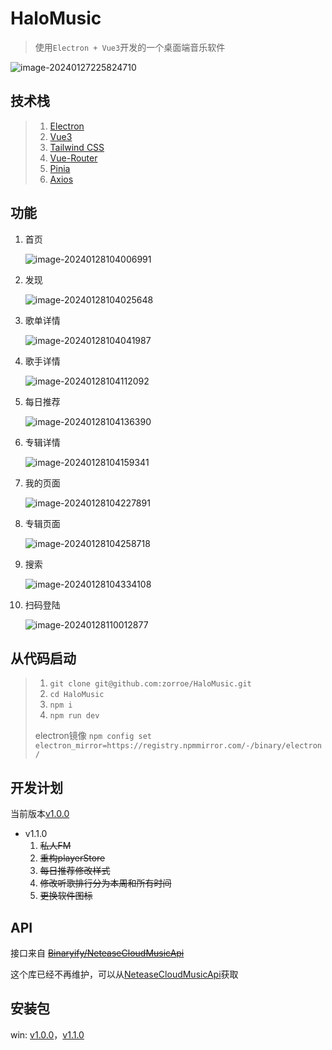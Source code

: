 # HaloMusic

> 使用`Electron + Vue3`开发的一个桌面端音乐软件

![image-20240127225824710](./public/image-20240127225824710.png)

## 技术栈

>1. [Electron](https://www.electronjs.org/)
>2. [Vue3](https://cn.vuejs.org/)
>3. [Tailwind CSS](https://tailwindcss.com/)
>4. [Vue-Router](https://router.vuejs.org/zh/)
>5. [Pinia](https://pinia.vuejs.org/zh/)
>6. [Axios](https://axios-http.com/zh/docs/intro)

## 功能

1. 首页

   ![image-20240128104006991](./public/image-20240128104006991.png)

2. 发现

   ![image-20240128104025648](./public/image-20240128104025648.png)

3. 歌单详情

   ![image-20240128104041987](./public/image-20240128104041987.png)

4. 歌手详情

   ![image-20240128104112092](./public/image-20240128104112092.png)

5. 每日推荐

   ![image-20240128104136390](./public/image-20240128104136390.png)

6. 专辑详情

   ![image-20240128104159341](./public/image-20240128104159341.png)

7. 我的页面

   ![image-20240128104227891](./public/image-20240128104227891.png)

8. 专辑页面

   ![image-20240128104258718](./public/image-20240128104258718.png)

9. 搜索

   ![image-20240128104334108](./public/image-20240128104334108.png)

10. 扫码登陆

    ![image-20240128110012877](./public/image-20240128110012877.png)

## 从代码启动

>1. `git clone git@github.com:zorroe/HaloMusic.git`
>2. `cd HaloMusic`
>3. `npm i`
>4. `npm run dev`
>
>electron镜像 `npm config set electron_mirror=https://registry.npmmirror.com/-/binary/electron/`

## 开发计划

当前版本[v1.0.0](https://github.com/zorroe/HaloMusic/releases/tag/v1.0.0)

* v1.1.0
  1. ~~私人FM~~
  2. ~~重构playerStore~~
  3. ~~每日推荐修改样式~~
  4. ~~修改听歌排行分为本周和所有时间~~
  5. ~~更换软件图标~~

## API

接口来自 ~~[Binaryify/NeteaseCloudMusicApi](https://github.com/Binaryify/NeteaseCloudMusicApi)~~

这个库已经不再维护，可以从[NeteaseCloudMusicApi](https://www.npmjs.com/package/NeteaseCloudMusicApi)获取

## 安装包

win: [v1.0.0](https://github.com/zorroe/HaloMusic/releases/download/v1.0.0/HaloMusic.exe)，[v1.1.0](https://github.com/zorroe/HaloMusic/releases/download/v1.1.0/HaloMusic.Setup.1.1.0.exe)
